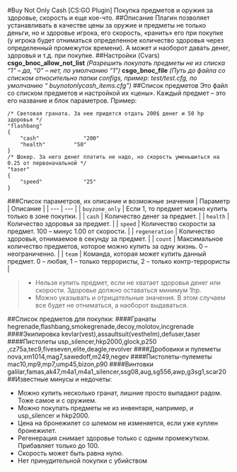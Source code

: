 #Buy Not Only Cash [CS:GO Plugin]
Покупка предметов и оружия за здоровье, скорость и еще кое-что.
##Описание
Плагин позволяет устанавливать в качестве цены за оружие и предметы не только деньги, но и здоровье игрока, его скорость, «ранить» его при покупке (у игрока будет отниматься определенное количество здоровья через определенный промежуток времени). А может и наоборот давать денег, здоровья и т.д. при покупке.
##Настройки (Cvars)
**csgo_bnoc_allow_not_list** *(Разрешить покупать предметы не из списка “1” – да, “0” – нет, по умолчанию “1”)*
**csgo_bnoc_file** *(Путь до файла со списком относительно папки configs, пример: test/test.cfg, по умолчанию “ buynotonlycash_items.cfg”)*
##Список предметов
Это файл со списком предметов и настройкой их «цены».
Каждый предмет – это его название и блок параметров. 
Пример:
```
/* Световая граната. За нее придется отдать 200$ денег и 50 hp здоровья */
"flashbang"
{
    "cash"              "200"
    "health"     	 "50"
}
/* Шокер. За него денег платить не надо, но скорость уменьшиться на 0.25 от первоначальной */
"taser" 
{
    "speed"             "25" 
}
```
###Список параметров, их описание и возможные значения
| Параметр | Описание |
| --- | --- |
| `buyzone_only` | Если 1, то предмет можно купить только в зоне покупки.  |
| `cash` | Количество денег за предмет. |
| `health` | Количество здоровья за предмет. |
| `speed` | Количество скорости за предмет. 100 – минус 1.00 от скорости. |
| `regeneration` | Количество здоровья, отнимаемое в секунду за предмет. |
| `count` | Максимальное количество предметов, которое можно купить за одну жизнь. 0 – неограниченно. |
| `team` | Команда, которая может купить данный предмет. 0 – любая, 1 – только террористы, 2 – только контр-террористы |
> - Нельзя купить предмет, если не хватает здоровья денег или скорости. Здоровье должно оставаться минимум 1hp.  
> - Можно указывать и отрицательные значения. В этом случаем все будет не отниматься, а наоборот выдаваться.

##Список предметов для покупки:
####Гранаты
hegrenade,flashbang,smokegrenade,decoy,molotov,incgrenade
####Экипировка
kevlar(vest),assaultsuit(vesthelm),defuser,taser
####Пистолеты
usp_silencer,hkp2000,glock,p250 ,cz75a,tec9,fiveseven,elite,deagle,revolver
####Дробовики и пулеметы 
nova,xm1014,mag7,sawedoff,m249,negev
####Пистолеты-пулеметы
mac10,mp9,mp7,ump45,bizon,p90
####Винтовки
galilar,famas,ak47,m4a1,m4a1_silencer,ssg08,aug,sg556,awp,g3sg1,scar20
##Известные минусы и недочеты: 
- Можно купить несколько гранат, лишние просто выпадают радом. Тоже самое и с оружием.
- Можно покупать предметы не из инвентаря, например, и usp_silencer и hkp2000.
- Цена на бронежилет со шлемом не изменяется, если уже куплен бронежилет.
- Регенерация снимает здоровье только с одним промежутком.  Прибавляет только до 100.
- Скорость может быть равна нулю.
- Нет принудительной покупки с убийством
